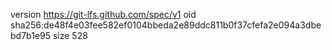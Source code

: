 version https://git-lfs.github.com/spec/v1
oid sha256:de48f4e03fee582ef0104bbeda2e89ddc811b0f37cfefa2e094a3dbebd7b1e95
size 528
